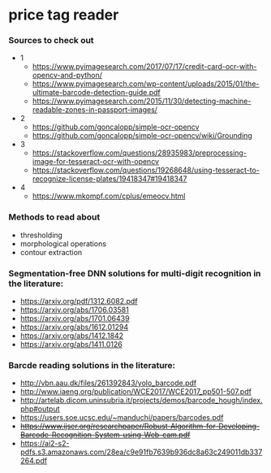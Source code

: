 # price tag reader

### Sources to check out
- 1
  - https://www.pyimagesearch.com/2017/07/17/credit-card-ocr-with-opencv-and-python/
  - https://www.pyimagesearch.com/wp-content/uploads/2015/01/the-ultimate-barcode-detection-guide.pdf
  - https://www.pyimagesearch.com/2015/11/30/detecting-machine-readable-zones-in-passport-images/
- 2
  - https://github.com/goncalopp/simple-ocr-opencv
  - https://github.com/goncalopp/simple-ocr-opencv/wiki/Grounding
- 3
  - https://stackoverflow.com/questions/28935983/preprocessing-image-for-tesseract-ocr-with-opencv
  - https://stackoverflow.com/questions/19268648/using-tesseract-to-recognize-license-plates/19418347#19418347
- 4
  - https://www.mkompf.com/cplus/emeocv.html

### Methods to read about
- thresholding
- morphological operations
- contour extraction

### Segmentation-free DNN solutions for multi-digit recognition in the literature:
- https://arxiv.org/pdf/1312.6082.pdf
- https://arxiv.org/abs/1706.03581
- https://arxiv.org/abs/1701.06439
- https://arxiv.org/abs/1612.01294
- https://arxiv.org/abs/1412.1842
- https://arxiv.org/abs/1411.0126

### Barcde reading solutions in the literature:
- http://vbn.aau.dk/files/261392843/yolo_barcode.pdf
- http://www.iaeng.org/publication/WCE2017/WCE2017_pp501-507.pdf
- http://artelab.dicom.uninsubria.it/projects/demos/barcode_hough/index.php#output
- https://users.soe.ucsc.edu/~manduchi/papers/barcodes.pdf
- ~~https://www.ijser.org/researchpaper/Robust-Algorithm-for-Developing-Barcode-Recognition-System-using-Web-cam.pdf~~
- https://ai2-s2-pdfs.s3.amazonaws.com/28ea/c9e91fb7639b936dc8a63c249011db337264.pdf
